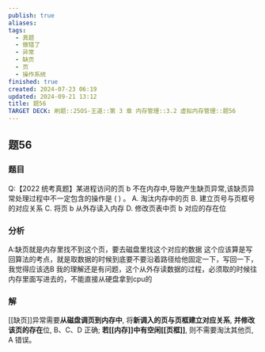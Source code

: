 ```yaml
---
publish: true
aliases: 
tags:
  - 真题
  - 做错了
  - 异常
  - 缺页
  - 页
  - 操作系统
finished: true
created: 2024-07-23 06:19
updated: 2024-09-21 13:12
title: 题56
TARGET DECK: 刷题::25OS-王道::第 3 章 内存管理::3.2 虚拟内存管理::题56
---
```

## 题56
### 题目
Q:【2022 统考真题】某进程访问的页 $\mathrm{b}$ 不在内存中,导致产生缺页异常,该缺页异常处理过程中不一定包含的操作是 ( ) 。
A. 淘汰内存中的页 
B. 建立页号与页框号的对应关系
C. 将页 $\mathrm{b}$ 从外存读入内存 
D. 修改页表中页 $\mathrm{b}$ 对应的存在位
### 分析
A:缺页就是内存里找不到这个页，要去磁盘里找这个对应的数据
这个应该算是写回算法的考点，就是取数据的时候到底要不要沿着路径给他固定一下，写回一下，我觉得应该选B
我的理解还是有问题，这个从外存读数据的过程，必须取的时候往内存里面写进去的，不能直接从硬盘拿到cpu的
### 解
[[缺页]]异常需要**从磁盘调页到内存中**, 将**新调入的页与页框建立对应关系**, **并修改该页的存在**位, B、C、D 正确; **若[[内存]]中有空闲[[页框]]**, 则不需要淘汰其他页, A 错误。
<!--ID: 1724147520500-->
